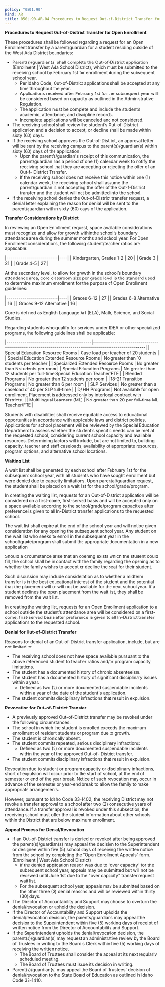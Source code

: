 ```yaml
---
policy: "0501.90"
kind: AR
title: 0501.90-AR-04 Procedures to Request Out-of-District Transfer for Open Enrollment
---
```


**Procedures to Request Out-of-District Transfer for Open Enrollment**

These procedures shall be followed regarding a request for an Open Enrollment transfer by a parent/guardian for a student residing outside of the West Ada District boundaries:


- Parent(s)/guardian(s) shall complete the Out-of-District application (Enrollment | West Ada School District), which must be submitted to the receiving school by February 1st for enrollment during the subsequent school year.
    - Per Idaho Code, Out-of-District applications shall be accepted at any time throughout the year.
    - Applications received after February 1st for the subsequent year will be considered based on capacity as outlined in the Administrative Regulation.
    - The application must be complete and include the student’s academic, attendance, and discipline records.
    - Incomplete applications will be canceled and not considered.
- The receiving school shall review the student’s Out-of-District application and a decision to accept, or decline shall be made within sixty (60) days.
- If the receiving school approves the Out-of-District, an approval letter will be sent by the receiving campus to the parent(s)/guardian(s) within sixty (60) days of the application.
    - Upon the parent’s/guardian's receipt of this communication, the parent/guardian has a period of one (1) calendar week to notify the receiving school that they are accepting or rejecting the offer of an Out-f- District Transfer.
    - If the receiving school does not receive this notice within one (1) calendar week, the receiving school shall assume the parent/guardian is not accepting the offer of the Out-f-District transfer and the student will not be admitted into the school.
- If the receiving school denies the Out-of-District transfer request, a denial letter explaining the reason for denial will be sent to the parent/guardian within sixty (60) days of the application.

**Transfer Considerations by District**

In reviewing an Open Enrollment request, space available considerations must recognize and allow for growth withinthe school’s boundary attendance area during the summer months and school year. For Open Enrollment considerations, the following student/teacher ratios are applicable:

|--------------------------|----|
| Kindergarten, Grades 1-2 | 20 |
| Grade 3                  | 21 |
| Grade 4-5                | 27 |

At the secondary level, to allow for growth in the school’s boundary attendance area, core classroom size per grade level is the standard used to determine maximum enrollment for the purpose of Open Enrollment guidelines:


|--------------------------|----|
| Grades 6-12              | 27 |
| Grades 6-8 Alternative   | 16 |
| Grades 9-12 Alternative  | 16 |

Core is defined as English Language Art (ELA), Math, Science, and Social Studies.

Regarding students who qualify for services under IDEA or other specialized programs, the following guidelines shall be applicable:

|-------------------------------------------|--------------------------------------------------------------------------------------------------------|
| Special Education Resource Rooms          | Case load per teacher of 20 students                                                                   |
| Special Education Extended Resource Rooms | No greater than 10 students per teacher                                                                |
| Specialized Extended Resource Rooms       | No greater than 5 students per room                                                                    |
| Special Education Programs                | No greater than 12 students per full-time Special Education Teacher/FTE                                |
| Blended Programs                          | No greater than 12 students per room                                                                   |
| 18-21 Transition Programs                 | No greater than 6 per room                                                                             |
| SLP Services                              | No greater than a caseload of 40 per SLP full-time                                                     |
| D/ HH Programs                            | Not available for open enrollment. Placement is addressed only by interlocal contract with Districts.  |
| Multilingual Learners (ML)                | No greater than 20 per full-time ML Teacher/FTE                                                        |

Students with disabilities shall receive equitable access to educational opportunities in accordance with applicable
laws and district policies. Applications for school placement will be reviewed by the Special Education Department
to assess whether the student’s specific needs can be met at the requested school, considering current school
capacity and available resources. Determining factors will include, but are not limited to, building capacity, teacher
and staff caseloads, availability of appropriate resources, program options, and alternative school locations.

**Waiting List**

A wait list shall be generated by each school after February 1st for the subsequent school year, with all students who have sought enrollment but were denied due to capacity limitations. Upon parental/guardian request, the student shall be placed on a wait list for the school/grade/program.

In creating the waiting list, requests for an Out-of-District application will be considered on a first-come, first-served basis and will be accepted only on a space available according to the school/grade/program capacities after preference is given to all In-District transfer applications to the requested school.

The wait list shall expire at the end of the school year and will not be given consideration for any opening the subsequent school year. Any student on the wait list who seeks to enroll in the subsequent year in the school/grade/program shall submit the appropriate documentation in a new application.

Should a circumstance arise that an opening exists which the student could fill, the school shall be in contact with the family regarding the opening as to whether the family wishes to accept or decline the seat for their student.

Such discussion may include consideration as to whether a midterm transfer is in the best educational interest of the student and the potential that the placement will or will not be available for the next school year. If a student declines the open placement from the wait list, they shall be removed from the wait list.

In creating the waiting list, requests for an Open Enrollment application to a school outside the student’s attendance area will be considered on a first-come, first-served basis after preference is given to all In-District transfer applications to the requested school.

**Denial for Out-of-District Transfer**

Reasons for denial of an Out-of-District transfer application, include, but are not limited to:

- The receiving school does not have space available pursuant to the above referenced student to teacher ratios and/or program capacity limitations.
- The student has a documented history of chronic absenteeism.
- The student has a documented history of significant disciplinary issues within a year.
    - Defined as two (2) or more documented suspendable incidents within a year of the date of the student's application.
- The student commits disciplinary infractions that result in expulsion.

**Revocation for Out-of-District Transfer**

- A previously approved Out-of-District transfer may be revoked under the following circumstances.
- The school in which the student is enrolled exceeds the maximum enrollment of resident students or program due to growth.
- The student is chronically absent.
- The student commits repeated, serious disciplinary infractions:
    - Defined as two (2) or more documented suspendable incidents within the year of the approved Out-of- District transfer.
- The student commits disciplinary infractions that result in expulsion.

Revocation due to student or program capacity or disciplinary infractions, short of expulsion will occur prior to the start of school, at the end of semester or end of the year break. Notice of such revocation may occur in advance of the semester or year-end break to allow the family to make appropriate arrangements.

However, pursuant to Idaho Code 33-1402, the receiving District may not revoke a transfer approval to a school after two (2) consecutive years of attendance. If a transfer approval is revoked under this subsection, the receiving school must offer the student information about other schools within the District that are below maximum enrollment.

**Appeal Process for Denial/Revocation**

- If an Out-of-District transfer is denied or revoked after being approved the parent(s)/guardian(s) may appeal the decision to the Superintendent or designee within five (5) school days of receiving the written notice from the school by completing the “Open Enrollment Appeals” form. (Enrollment | West Ada School District)
    - If the denied application reason was due to “over capacity” for the subsequent school year, appeals may be submitted but will not be reviewed until June 1st due to the "over capacity" transfer request wait list.
    - For the subsequent school year, appeals may be submitted based on the other three (3) denial reasons and will be reviewed within thirty (30) days.
- The Director of Accountability and Support may choose to overturn the denial/revocation or uphold the decision.
- If the Director of Accountability and Support upholds the denial/revocation decision, the parents/guardians may appeal the decision to the Superintendent within five (5) working days of receipt of written notice from the Director of Accountability and Support.
- If the Superintendent upholds the denial/revocation decision, the parent(s)/guardian(s) may request an administrative review by the Board of Trustees in writing to the Board's Clerk within five (5) working days of receiving the written notice.
    - The Board of Trustees shall consider the appeal at its next regularly scheduled meeting.
    - The Board of Trustees must issue its decision in writing.
- Parent(s)/guardian(s) may appeal the Board of Trustees' decision of denial/revocation to the State Board of Education as outlined in Idaho Code 33-1410.
